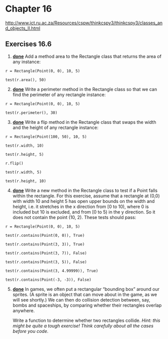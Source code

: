 # Chapter 16
http://www.ict.ru.ac.za/Resources/cspw/thinkcspy3/thinkcspy3/classes_and_objects_II.html

## Exercises 16.6
1. **[done](https://github.com/ptsiampas/Exercises_Learning_Python3/blob/master/16_Classes_and_Objects_Diggin_a_Little_Deeper/Exercise_16_6_1.py)** Add a method area to the Rectangle class that returns the area of any instance:
```
r = Rectangle(Point(0, 0), 10, 5)

test(r.area(), 50)
```
2. **[done](https://github.com/ptsiampas/Exercises_Learning_Python3/blob/master/16_Classes_and_Objects_Diggin_a_Little_Deeper/Exercise_16_6_2.py)** Write a perimeter method in the Rectangle class so that we can find the perimeter of
any rectangle instance:
```
r = Rectangle(Point(0, 0), 10, 5)

test(r.perimeter(), 30)
```
3. **[done](https://github.com/ptsiampas/Exercises_Learning_Python3/blob/master/16_Classes_and_Objects_Diggin_a_Little_Deeper/Exercise_16_6_3.py)** Write a flip method in the Rectangle class that swaps the width and the height of any
rectangle instance:
```
r = Rectangle(Point(100, 50), 10, 5)

test(r.width, 10)

test(r.height, 5)

r.flip()

test(r.width, 5)

test(r.height, 10)
```
4. **[done](https://github.com/ptsiampas/Exercises_Learning_Python3/blob/master/16_Classes_and_Objects_Diggin_a_Little_Deeper/Exercise_16_6_4.py)** Write a new method in the Rectangle class to test if a Point falls within the rectangle. For
this exercise, assume that a rectangle at (0,0) with width 10 and height 5 has open upper
bounds on the width and height, i.e. it stretches in the x direction from [0 to 10), where 0
is included but 10 is excluded, and from [0 to 5) in the y direction. So it does not contain
the point (10, 2). These tests should pass:
```
r = Rectangle(Point(0, 0), 10, 5)

test(r.contains(Point(0, 0)), True)

test(r.contains(Point(3, 3)), True)

test(r.contains(Point(3, 7)), False)

test(r.contains(Point(3, 5)), False)

test(r.contains(Point(3, 4.99999)), True)

test(r.contains(Point(-3, -3)), False)
```
5. **[done](https://github.com/ptsiampas/Exercises_Learning_Python3/blob/master/16_Classes_and_Objects_Diggin_a_Little_Deeper/Exercise_16_6_5.py)** In games, we often put a rectangular “bounding box” around our sprites. (A sprite is an
object that can move about in the game, as we will see shortly.) We can then do collision
detection between, say, bombs and spaceships, by comparing whether their rectangles
overlap anywhere.

   Write a function to determine whether two rectangles collide. _Hint: this might be quite a
tough exercise! Think carefully about all the cases before you code_.
